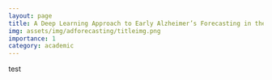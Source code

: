 ```yaml
---
layout: page
title: A Deep Learning Approach to Early Alzheimer’s Forecasting in the Wild
img: assets/img/adforecasting/titleimg.png
importance: 1
category: academic
---
```


test